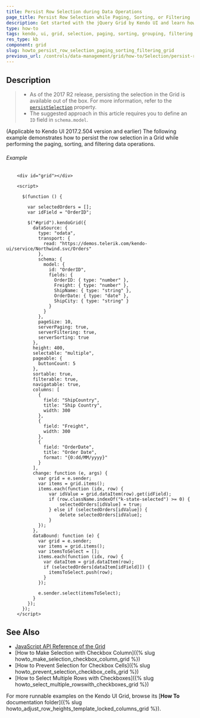 ```yaml
---
title: Persist Row Selection during Data Operations
page_title: Persist Row Selection while Paging, Sorting, or Filtering | Kendo UI Grid
description: Get started with the jQuery Grid by Kendo UI and learn how to persist row selection while performing the paging, sorting, and filtering data operations.
type: how-to
tags: kendo, ui, grid, selection, paging, sorting, grouping, filtering
res_type: kb
component: grid
slug: howto_persist_row_selection_paging_sorting_filtering_grid
previous_url: /controls/data-management/grid/how-to/Selection/persist-row-selection-while-paging
---
```


## Description

> * As of the 2017 R2 release, persisting the selection in the Grid is available out of the box. For more information, refer to the [`persistSelection`](/api/javascript/ui/grid/configuration/persistselection) property.
> * The suggested approach in this article requires you to define an `ID` field in `schema.model`.

(Applicable to Kendo UI 2017.2.504 version and earlier) The following example demonstrates how to persist the row selection in a Grid while performing the paging, sorting, and filtering data operations.

###### Example

```dojo
    <div id="grid"></div>

    <script>

      $(function () {

        var selectedOrders = [];
        var idField = "OrderID";

        $("#grid").kendoGrid({
          dataSource: {
            type: "odata",
            transport: {
              read: "https://demos.telerik.com/kendo-ui/service/Northwind.svc/Orders"
            },
            schema: {
              model: {
                id: "OrderID",
                fields: {
                  OrderID: { type: "number" },
                  Freight: { type: "number" },
                  ShipName: { type: "string" },
                  OrderDate: { type: "date" },
                  ShipCity: { type: "string" }
                }
              }
            },
            pageSize: 10,
            serverPaging: true,
            serverFiltering: true,
            serverSorting: true
          },
          height: 400,
          selectable: "multiple",
          pageable: {
            buttonCount: 5
          },
          sortable: true,
          filterable: true,
          navigatable: true,
          columns: [
            {
              field: "ShipCountry",
              title: "Ship Country",
              width: 300
            },
            {
              field: "Freight",
              width: 300
            },
            {
              field: "OrderDate",
              title: "Order Date",
              format: "{0:dd/MM/yyyy}"
            }
          ],
          change: function (e, args) {
            var grid = e.sender;
            var items = grid.items();
            items.each(function (idx, row) {
                var idValue = grid.dataItem(row).get(idField);
                if (row.className.indexOf("k-state-selected") >= 0) {
                    selectedOrders[idValue] = true;
                } else if (selectedOrders[idValue]) {
                    delete selectedOrders[idValue];
                }
            });
          },
          dataBound: function (e) {
            var grid = e.sender;
            var items = grid.items();
            var itemsToSelect = [];
            items.each(function (idx, row) {
              var dataItem = grid.dataItem(row);
              if (selectedOrders[dataItem[idField]]) {
                itemsToSelect.push(row);
              }
            });

            e.sender.select(itemsToSelect);
          }
        });
      });
    </script>
```

## See Also

* [JavaScript API Reference of the Grid](/api/javascript/ui/grid)
* [How to Make Selection with Checkbox Column]({% slug howto_make_selection_checkbox_column_grid %})
* [How to Prevent Selection for Checkbox Cells]({% slug howto_prevent_selection_checkbox_cells_grid %})
* [How to Select Multiple Rows with Checkboxes]({% slug howto_select_multiple_rowswith_checkboxes_grid %})

For more runnable examples on the Kendo UI Grid, browse its [**How To** documentation folder]({% slug howto_adjust_row_heights_template_locked_columns_grid %}).
